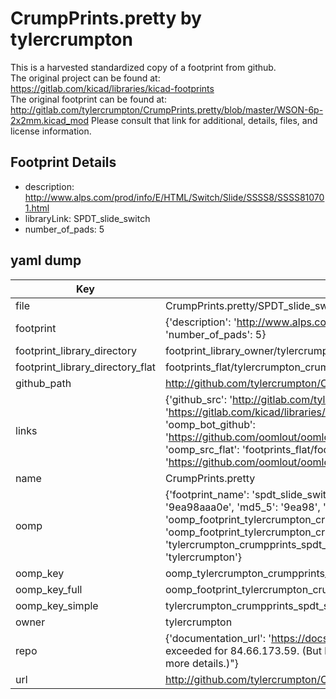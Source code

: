 # CrumpPrints.pretty by tylercrumpton  
This is a harvested standardized copy of a footprint from github.  
The original project can be found at:  
https://gitlab.com/kicad/libraries/kicad-footprints  
The original footprint can be found at:
http://gitlab.com/tylercrumpton/CrumpPrints.pretty/blob/master/WSON-6p-2x2mm.kicad_mod
Please consult that link for additional, details, files, and license information.  
## Footprint Details
* description: http://www.alps.com/prod/info/E/HTML/Switch/Slide/SSSS8/SSSS810701.html  
* libraryLink: SPDT_slide_switch  
* number_of_pads: 5  
## yaml dump  
| Key | Value |  
| --- | --- |  
| file | CrumpPrints.pretty/SPDT_slide_switch.kicad_mod |  
| footprint | {'description': 'http://www.alps.com/prod/info/E/HTML/Switch/Slide/SSSS8/SSSS810701.html', 'libraryLink': 'SPDT_slide_switch', 'number_of_pads': 5} |  
| footprint_library_directory | footprint_library_owner/tylercrumpton_CrumpPrints.pretty |  
| footprint_library_directory_flat | footprints_flat/tylercrumpton_crumpprints_spdt_slide_switch/working |  
| github_path | http://github.com/tylercrumpton/CrumpPrints.pretty/blob/master/SPDT_slide_switch.kicad_mod |  
| links | {'github_src': 'http://gitlab.com/tylercrumpton/CrumpPrints.pretty/blob/master/WSON-6p-2x2mm.kicad_mod', 'github_src_repo': 'https://gitlab.com/kicad/libraries/kicad-footprints', 'oomp_bot': 'footprints/tylercrumpton_crumpprints_spdt_slide_switch/working', 'oomp_bot_github': 'https://github.com/oomlout/oomlout_oomp_footprint_bot/tree/main/footprints/tylercrumpton_crumpprints_spdt_slide_switch/working', 'oomp_src_flat': 'footprints_flat/footprints_flat/tylercrumpton_crumpprints_spdt_slide_switch/working', 'oomp_src_flat_github': 'https://github.com/oomlout/oomlout_oomp_footprint_src/tree/main/footprints_flat/tylercrumpton_crumpprints_spdt_slide_switch/working'} |  
| name | CrumpPrints.pretty |  
| oomp | {'footprint_name': 'spdt_slide_switch', 'library_name': 'crumpprints', 'md5': '9ea98aaa0e58e24b358721cf1b3a0c19', 'md5_10': '9ea98aaa0e', 'md5_5': '9ea98', 'md5_6': '9ea98a', 'oomp_key': 'oomp_tylercrumpton_crumpprints_spdt_slide_switch', 'oomp_key_extra': 'oomp_footprint_tylercrumpton_crumpprints_spdt_slide_switch', 'oomp_key_full': 'oomp_footprint_tylercrumpton_crumpprints_spdt_slide_switch_9ea98a', 'oomp_key_simple': 'tylercrumpton_crumpprints_spdt_slide_switch', 'original_filename': 'CrumpPrints.pretty/SPDT_slide_switch.kicad_mod', 'owner_name': 'tylercrumpton'} |  
| oomp_key | oomp_tylercrumpton_crumpprints_spdt_slide_switch |  
| oomp_key_full | oomp_footprint_tylercrumpton_crumpprints_spdt_slide_switch |  
| oomp_key_simple | tylercrumpton_crumpprints_spdt_slide_switch |  
| owner | tylercrumpton |  
| repo | {'documentation_url': 'https://docs.github.com/rest/overview/resources-in-the-rest-api#rate-limiting', 'message': "API rate limit exceeded for 84.66.173.59. (But here's the good news: Authenticated requests get a higher rate limit. Check out the documentation for more details.)"} |  
| url | http://github.com/tylercrumpton/CrumpPrints.pretty |  

